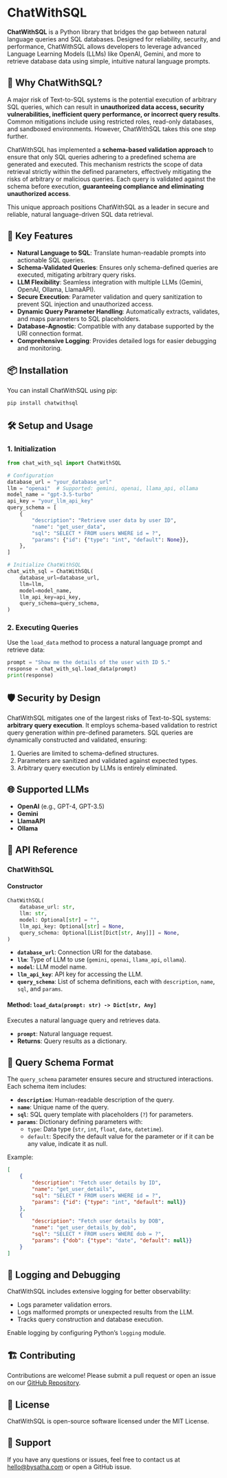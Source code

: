 # ChatWithSQL

**ChatWithSQL** is a Python library that bridges the gap between natural language queries and SQL databases. Designed for reliability, security, and performance, ChatWithSQL allows developers to leverage advanced Language Learning Models (LLMs) like OpenAI, Gemini, and more to retrieve database data using simple, intuitive natural language prompts.

## 🎯 Why ChatWithSQL?

A major risk of Text-to-SQL systems is the potential execution of arbitrary SQL queries, which can result in **unauthorized data access, security vulnerabilities, inefficient query performance, or incorrect query results**. Common mitigations include using restricted roles, read-only databases, and sandboxed environments. However, ChatWithSQL takes this one step further.

ChatWithSQL has implemented a **schema-based validation approach** to ensure that only SQL queries adhering to a predefined schema are generated and executed. This mechanism restricts the scope of data retrieval strictly within the defined parameters, effectively mitigating the risks of arbitrary or malicious queries. Each query is validated against the schema before execution, **guaranteeing compliance and eliminating unauthorized access**.

This unique approach positions ChatWithSQL as a leader in secure and reliable, natural language-driven SQL data retrieval.

## 🚀 Key Features

* **Natural Language to SQL**: Translate human-readable prompts into actionable SQL queries.
* **Schema-Validated Queries**: Ensures only schema-defined queries are executed, mitigating arbitrary query risks.
* **LLM Flexibility**: Seamless integration with multiple LLMs (Gemini, OpenAI, Ollama, LlamaAPI).
* **Secure Execution**: Parameter validation and query sanitization to prevent SQL injection and unauthorized access.
* **Dynamic Query Parameter Handling**: Automatically extracts, validates, and maps parameters to SQL placeholders.
* **Database-Agnostic**: Compatible with any database supported by the URI connection format.
* **Comprehensive Logging**: Provides detailed logs for easier debugging and monitoring.

## 📦 Installation

You can install ChatWithSQL using pip:

```bash
pip install chatwithsql
```

## 🛠️ Setup and Usage

### 1. **Initialization**

```python
from chat_with_sql import ChatWithSQL

# Configuration
database_url = "your_database_url"
llm = "openai"  # Supported: gemini, openai, llama_api, ollama
model_name = "gpt-3.5-turbo"
api_key = "your_llm_api_key"
query_schema = [
    {
        "description": "Retrieve user data by user ID",
        "name": "get_user_data",
        "sql": "SELECT * FROM users WHERE id = ?",
        "params": {"id": {"type": "int", "default": None}},
    },
]

# Initialize ChatWithSQL
chat_with_sql = ChatWithSQL(
    database_url=database_url,
    llm=llm,
    model=model_name,
    llm_api_key=api_key,
    query_schema=query_schema,
)
```

### 2. **Executing Queries**

Use the `load_data` method to process a natural language prompt and retrieve data:

```python
prompt = "Show me the details of the user with ID 5."
response = chat_with_sql.load_data(prompt)
print(response)
```

## 🛡️ Security by Design

ChatWithSQL mitigates one of the largest risks of Text-to-SQL systems: **arbitrary query execution**. It employs schema-based validation to restrict query generation within pre-defined parameters. SQL queries are dynamically constructed and validated, ensuring:

1. Queries are limited to schema-defined structures.
2. Parameters are sanitized and validated against expected types.
3. Arbitrary query execution by LLMs is entirely eliminated.

## 🌐 Supported LLMs

* **OpenAI** (e.g., GPT-4, GPT-3.5)
* **Gemini**
* **LlamaAPI**
* **Ollama**

## 🧰 API Reference

### **ChatWithSQL**

#### Constructor

```python
ChatWithSQL(
    database_url: str,
    llm: str,
    model: Optional[str] = "",
    llm_api_key: Optional[str] = None,
    query_schema: Optional[List[Dict[str, Any]]] = None,
)
```

* **`database_url`**: Connection URI for the database.
* **`llm`**: Type of LLM to use (`gemini`, `openai`, `llama_api`, `ollama`).
* **`model`**: LLM model name.
* **`llm_api_key`**: API key for accessing the LLM.
* **`query_schema`**: List of schema definitions, each with `description`, `name`, `sql`, and `params`.

#### Method: `load_data(prompt: str) -> Dict[str, Any]`

Executes a natural language query and retrieves data.

* **`prompt`**: Natural language request.
* **Returns**: Query results as a dictionary.

## 📝 Query Schema Format

The `query_schema` parameter ensures secure and structured interactions. Each schema item includes:

* **`description`**: Human-readable description of the query.
* **`name`**: Unique name of the query.
* **`sql`**: SQL query template with placeholders (`?`) for parameters.
* **`params`**: Dictionary defining parameters with:
  * `type`: Data type (`str`, `int`, `float`, `date`, `datetime`).
  * `default`: Specify the default value for the parameter or if it can be any value, indicate it as null.

Example:

```json
[
    {
        "description": "Fetch user details by ID",
        "name": "get_user_details",
        "sql": "SELECT * FROM users WHERE id = ?",
        "params": {"id": {"type": "int", "default": null}}
    },
    {
        "description": "Fetch user details by DOB",
        "name": "get_user_details_by_dob",
        "sql": "SELECT * FROM users WHERE dob = ?",
        "params": {"dob": {"type": "date", "default": null}}
    }
]
```

## 🐛 Logging and Debugging

ChatWithSQL includes extensive logging for better observability:

* Logs parameter validation errors.
* Logs malformed prompts or unexpected results from the LLM.
* Tracks query construction and database execution.

Enable logging by configuring Python’s `logging` module.

## 🏗️ Contributing

Contributions are welcome! Please submit a pull request or open an issue on our [GitHub Repository](https://github.com/sathninduk/ChatWithSQL).

## 📜 License

ChatWithSQL is open-source software licensed under the MIT License.

## 🤝 Support

If you have any questions or issues, feel free to contact us at [hello@bysatha.com](mailto:hello@bysatha.com) or open a GitHub issue.
